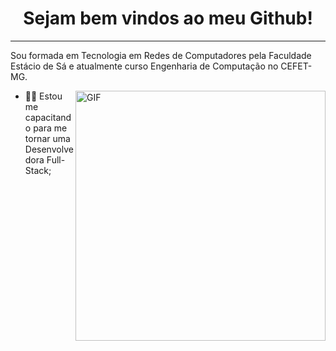 <h1 align="center"> Sejam bem vindos ao meu Github! </h1>
<hr />
<p align="left" >
Sou formada em Tecnologia em Redes de Computadores pela Faculdade Estácio de Sá e atualmente curso Engenharia de Computação no CEFET-MG.
</p>


<img align="right" alt="GIF" src="https://octocat-generator-assets.githubusercontent.com/my-octocat-1623688364333.png" width="400px" />

- 👩‍💻 Estou me capacitando para me tornar uma Desenvolvedora Full-Stack;

